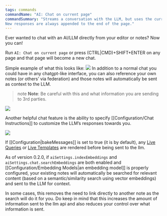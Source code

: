 ```yaml
---
tags: commands
commandName: "AI: Chat on current page"
commandSummary: "Streams a conversation with the LLM, but uses the current page as a sort of chat history.
New responses are always appended to the end of the page."
---
```



Ever wanted to chat with an AI/LLM directly from your editor or notes?  Now you can!

Run `AI: Chat on current page` or press (CTRL|CMD)+SHIFT+ENTER on any page and that page will become a new chat.

Simple example of what this looks like:
![](/Commands/2024-03-09_04-01-31-chat-example.gif)
In addition to a normal chat you could have in any chatgpt-like interface, you can also reference your own notes (or others’ via federation) and those notes will automatically be sent as context to the LLM.

> note **Note**: Be careful with this and what information you are sending to 3rd parties.


![](/Commands/2024-03-09_05-23-45-wikilink-context.gif)

Another helpful chat feature is the ability to specify [[Configuration/Chat Instructions]] to customize the LLM’s responses towards you.

![](/Commands/2024-03-08-chat-custom-instructions.gif)

If [[Configuration|bakeMessages]] is set to true (it is by default), any [Live Queries](https://silverbullet.md/Live%20Queries) or [Live Templates](https://silverbullet.md/Live%20Templates) are rendered before being sent to the llm.

As of version 0.2.0, if `aiSettings.indexEmbeddings` and `aiSettings.chat.searchEmbeddings` are both enabled and [[Configuration/Embedding Models|an embedding model]] is properly configured, your existing notes will automatically be searched for relevant content (based on a semantic/similarity search using vector embeddings) and sent to the LLM for context.

In some cases, this removes the need to link directly to another note as the search will do it for you.  Do keep in mind that this increases the amount of information sent to the llm api and also reduces your control over what information is sent.